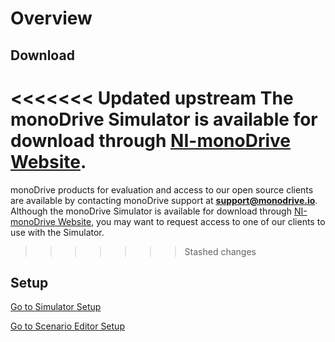 # Overview

## Download

<<<<<<< Updated upstream
The monoDrive Simulator is available for download through [NI-monoDrive Website](https://www.monodrive.io/register/). 
=======
monoDrive products for evaluation and access to our open source clients are available by contacting monoDrive support at <b>support@monodrive.io</b>. Although the monoDrive Simulator is available for download through [NI-monoDrive Website](https://www.monodrive.io/register/), you may want to request access to one of our clients to use with the Simulator. 
>>>>>>> Stashed changes

## Setup

[Go to Simulator Setup](../monoDrive_home/getting_started/Simulator)

[Go to Scenario Editor Setup](../monoDrive_home/getting_started/Editor)


<p>&nbsp;</p>